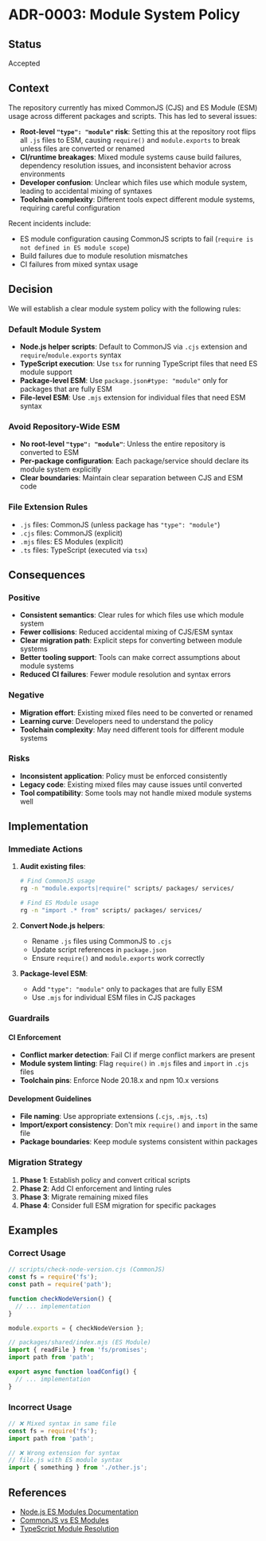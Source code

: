 # ADR-0003: Module System Policy

## Status
Accepted

## Context
The repository currently has mixed CommonJS (CJS) and ES Module (ESM) usage across different packages and scripts. This has led to several issues:

- **Root-level `"type": "module"` risk**: Setting this at the repository root flips all `.js` files to ESM, causing `require()` and `module.exports` to break unless files are converted or renamed
- **CI/runtime breakages**: Mixed module systems cause build failures, dependency resolution issues, and inconsistent behavior across environments
- **Developer confusion**: Unclear which files use which module system, leading to accidental mixing of syntaxes
- **Toolchain complexity**: Different tools expect different module systems, requiring careful configuration

Recent incidents include:
- ES module configuration causing CommonJS scripts to fail (`require is not defined in ES module scope`)
- Build failures due to module resolution mismatches
- CI failures from mixed syntax usage

## Decision
We will establish a clear module system policy with the following rules:

### Default Module System
- **Node.js helper scripts**: Default to CommonJS via `.cjs` extension and `require`/`module.exports` syntax
- **TypeScript execution**: Use `tsx` for running TypeScript files that need ES module support
- **Package-level ESM**: Use `package.json#type: "module"` only for packages that are fully ESM
- **File-level ESM**: Use `.mjs` extension for individual files that need ESM syntax

### Avoid Repository-Wide ESM
- **No root-level `"type": "module"`**: Unless the entire repository is converted to ESM
- **Per-package configuration**: Each package/service should declare its module system explicitly
- **Clear boundaries**: Maintain clear separation between CJS and ESM code

### File Extension Rules
- `.js` files: CommonJS (unless package has `"type": "module"`)
- `.cjs` files: CommonJS (explicit)
- `.mjs` files: ES Modules (explicit)
- `.ts` files: TypeScript (executed via `tsx`)

## Consequences

### Positive
- **Consistent semantics**: Clear rules for which files use which module system
- **Fewer collisions**: Reduced accidental mixing of CJS/ESM syntax
- **Clear migration path**: Explicit steps for converting between module systems
- **Better tooling support**: Tools can make correct assumptions about module systems
- **Reduced CI failures**: Fewer module resolution and syntax errors

### Negative
- **Migration effort**: Existing mixed files need to be converted or renamed
- **Learning curve**: Developers need to understand the policy
- **Toolchain complexity**: May need different tools for different module systems

### Risks
- **Inconsistent application**: Policy must be enforced consistently
- **Legacy code**: Existing mixed files may cause issues until converted
- **Tool compatibility**: Some tools may not handle mixed module systems well

## Implementation

### Immediate Actions
1. **Audit existing files**:
   ```bash
   # Find CommonJS usage
   rg -n "module.exports|require(" scripts/ packages/ services/
   
   # Find ES Module usage
   rg -n "import .* from" scripts/ packages/ services/
   ```

2. **Convert Node.js helpers**:
   - Rename `.js` files using CommonJS to `.cjs`
   - Update script references in `package.json`
   - Ensure `require()` and `module.exports` work correctly

3. **Package-level ESM**:
   - Add `"type": "module"` only to packages that are fully ESM
   - Use `.mjs` for individual ESM files in CJS packages

### Guardrails

#### CI Enforcement
- **Conflict marker detection**: Fail CI if merge conflict markers are present
- **Module system linting**: Flag `require()` in `.mjs` files and `import` in `.cjs` files
- **Toolchain pins**: Enforce Node 20.18.x and npm 10.x versions

#### Development Guidelines
- **File naming**: Use appropriate extensions (`.cjs`, `.mjs`, `.ts`)
- **Import/export consistency**: Don't mix `require()` and `import` in the same file
- **Package boundaries**: Keep module systems consistent within packages

### Migration Strategy
1. **Phase 1**: Establish policy and convert critical scripts
2. **Phase 2**: Add CI enforcement and linting rules
3. **Phase 3**: Migrate remaining mixed files
4. **Phase 4**: Consider full ESM migration for specific packages

## Examples

### Correct Usage
```javascript
// scripts/check-node-version.cjs (CommonJS)
const fs = require('fs');
const path = require('path');

function checkNodeVersion() {
  // ... implementation
}

module.exports = { checkNodeVersion };
```

```javascript
// packages/shared/index.mjs (ES Module)
import { readFile } from 'fs/promises';
import path from 'path';

export async function loadConfig() {
  // ... implementation
}
```

### Incorrect Usage
```javascript
// ❌ Mixed syntax in same file
const fs = require('fs');
import path from 'path';

// ❌ Wrong extension for syntax
// file.js with ES module syntax
import { something } from './other.js';
```

## References
- [Node.js ES Modules Documentation](https://nodejs.org/api/esm.html)
- [CommonJS vs ES Modules](https://nodejs.org/api/modules.html)
- [TypeScript Module Resolution](https://www.typescriptlang.org/docs/handbook/module-resolution.html)



